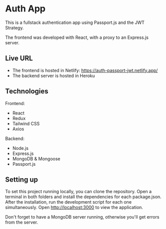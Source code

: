 # Auth App

This is a fullstack authentication app using Passport.js and the JWT Strategy.

The frontend was developed with React, with a proxy to an Express.js server.

## Live URL

- The frontend is hosted in Netlify: https://auth-passport-jwt.netlify.app/
- The backend server is hosted in Heroku

## Technologies

Frontend:

- React
- Redux
- Tailwind CSS
- Axios

Backend:

- Node.js
- Express.js
- MongoDB & Mongoose
- Passport.js

## Setting up

To set this project running locally, you can clone the repository. Open a terminal in both folders and install the dependencies for each package.json. After the installation, run the development script for each one simultaneously. Open [http://localhost:3000](http://localhost:3000) to view the application.

Don't forget to have a MongoDB server running, otherwise you'll get errors from the server.

